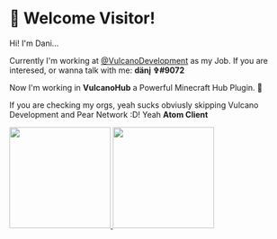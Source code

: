 # 👋 Welcome Visitor!

Hi! I'm Dani... 

Currently I'm working at [@VulcanoDevelopment](https://github.com/VulcanoDevelopment) as my Job.
If you are interesed, or wanna talk with me: **dänį ✞#9072**

Now I'm working in **VulcanoHub** a Powerful Minecraft Hub Plugin. 🌋

If you are checking my orgs, yeah sucks obviusly skipping Vulcano Development and Pear Network :D! Yeah **Atom Client**


<p align="left">
<a href="https://github.com/GuillaumeFalourd">
  <img height="180em" src="https://github-readme-stats.vercel.app/api/?username=Dani-error&count_private=true&show_icons=true"/>
  <img height="180em" src="https://github-readme-stats.vercel.app/api/top-langs/?username=Dani-error&layout=compact&langs_count=8&hide=HCL"/>
</a>
</p>
